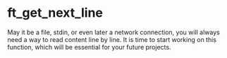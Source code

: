 # ft_get_next_line
May it be a file, stdin, or even later a network connection, you will always need a way to read content line by line. It is time to start working on this function, which will be essential for your future projects.
